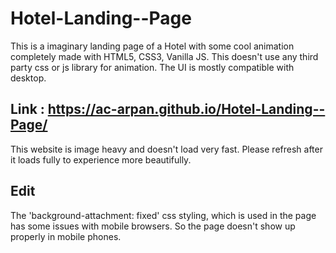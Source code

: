 # Hotel-Landing--Page
This is a imaginary landing page of a Hotel with some cool animation completely made with HTML5, CSS3, Vanilla JS. This doesn't use any third party css or js library for animation. The UI is mostly compatible with desktop.

## Link : https://ac-arpan.github.io/Hotel-Landing--Page/

This website is image heavy and doesn't load very fast. Please refresh after it loads fully to experience more beautifully.

## Edit
The 'background-attachment: fixed' css styling, which is used in the page has some issues with mobile browsers. So the page doesn't show up properly in mobile phones.



